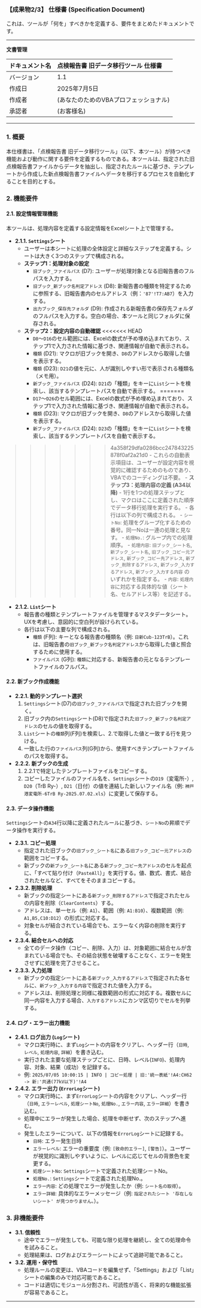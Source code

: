 ### **【成果物2/3】 仕様書 (Specification Document)**

これは、ツールが「何を」すべきかを定義する、要件をまとめたドキュメントです。

---

**文書管理**

| ドキュメント名 | 点検報告書 旧データ移行ツール 仕様書 |
| :--- | :--- |
| バージョン | 1.1 |
| 作成日 | 2025年7月5日 |
| 作成者 | (あなたのためのVBAプロフェッショナル) |
| 承認者 | (お客様名) |

---

### **1. 概要**

本仕様書は、「点検報告書 旧データ移行ツール」（以下、本ツール）が持つべき機能および動作に関する要件を定義するものである。本ツールは、指定された旧点検報告書ファイルからデータを抽出し、指定されたルールに基づき、テンプレートから作成した新点検報告書ファイルへデータを移行するプロセスを自動化することを目的とする。

### **2. 機能要件**

#### **2.1. 設定情報管理機能**

本ツールは、処理内容を定義する設定情報をExcelシート上で管理する。

-   **2.1.1. `Settings`シート**
    -   ユーザーは本シートに処理の全体設定と詳細なステップを定義する。シートは大きく3つのステップで構成される。
    -   **ステップ1：処理対象の設定**
        -   `旧ブック_ファイルパス` (D7): ユーザーが処理対象となる旧報告書のフルパスを入力する。
        -   `旧ブック_新ブック名判定アドレス` (D8): 新報告書の種類を特定するために参照する、旧報告書内のセルアドレス（例：`'87'!T7:AB7`）を入力する。
        -   `出力ブック_保存先フォルダ` (D9): 作成される新報告書の保存先フォルダのフルパスを入力する。空白の場合、本ツールと同じフォルダに保存される。
    -   **ステップ2：設定内容の自動確認**
<<<<<<< HEAD
        -   `D8`～`D16`のセル範囲には、Excelの数式が予め埋め込まれており、ステップ1で入力された情報に基づき、関連情報が自動で表示される。
        -   `種類` (D21): マクロが旧ブックを開き、`D8`のアドレスから取得した値を表示する。
        -   `種類` (D23): `D21`の値を元に、人が識別しやすい形で表示される種類名（メモ用）。
        -   `新ブック_ファイルパス` (D24): `D21`の「種類」をキーに`List`シートを検索し、該当するテンプレートパスを自動で表示する。
=======
        -   `D17`～`D26`のセル範囲には、Excelの数式が予め埋め込まれており、ステップ1で入力された情報に基づき、関連情報が自動で表示される。
        -   `種類` (D23): マクロが旧ブックを開き、`D8`のアドレスから取得した値を表示する。
        -   `新ブック_ファイルパス` (D24): `D23`の「種類」をキーに`List`シートを検索し、該当するテンプレートパスを自動で表示する。
>>>>>>> 4a358f29dfa0286bcc247843225878f0af2a21d0
        -   これらの自動表示項目は、ユーザーが設定内容を視覚的に確認するためのものであり、VBAでのコーディングは不要。
    -   **ステップ3：処理内容の定義 (A34以降)**
        -   1行を1つの処理ステップとし、マクロはここに定義された順序でデータ移行処理を実行する。
        -   各行は以下の列で構成される。
            -   `シートNo`: 処理をグループ化するための番号。同一Noは一連の処理と見なす。
            -   `処理No.`: グループ内での処理順序。
            -   `処理内容`: `旧ブック_シート名`, `新ブック_シート名`, `旧ブック_コピー元アドレス`, `新ブック_コピー先アドレス`, `新ブック_削除するアドレス`, `新ブック_入力するアドレス`, `新ブック_入力する内容` のいずれかを指定する。
            -   `内容`: `処理内容`に対応する具体的な値（シート名、セルアドレス等）を記述する。
-   **2.1.2. `List`シート**
    -   報告書の種類とテンプレートファイルを管理するマスタデータシート。UXを考慮し、意図的に空白列が設けられている。
    -   各行は以下の主要な列で構成される。
        -   `種類` (F列): キーとなる報告書の種類名（例: `日新Cub-123TrB`）。これは、旧報告書の`旧ブック_新ブック名判定アドレス`から取得した値と照合するために使用する。
        -   `ファイルパス` (G列): `種類`に対応する、新報告書の元となるテンプレートファイルのフルパス。

#### **2.2. 新ブック作成機能**

-   **2.2.1. 動的テンプレート選択**
    1.  `Settings`シート(D7)の`旧ブック_ファイルパス`で指定された旧ブックを開く。
    2.  旧ブック内の`Settings`シート(D8)で指定された`旧ブック_新ブック名判定アドレス`のセルの値を取得する。
    3.  `List`シートの`種類`列(F列)を検索し、2.で取得した値と一致する行を見つける。
    4.  一致した行の`ファイルパス`列(G列)から、使用すべきテンプレートファイルのパスを取得する。
-   **2.2.2. 新ブックの生成**
    1.  2.2.1で特定したテンプレートファイルをコピーする。
    2.  コピーしたファイルのファイル名を、`Settings`シートの`D19`（変電所-）, `D20`（TrB Ry-）, `D21`（日付）の値を連結した新しいファイル名（例: `神戸港変電所-6TrB Ry-2025.07.02.xls`）に変更して保存する。

#### **2.3. データ操作機能**

`Settings`シートの`A34`行以降に定義されたルールに基づき、`シートNo`の昇順でデータ操作を実行する。

-   **2.3.1. コピー処理**
    -   指定された旧ブックの`旧ブック_シート名`にある`旧ブック_コピー元アドレス`の範囲をコピーする。
    -   新ブックの`新ブック_シート名`にある`新ブック_コピー先アドレス`のセルを起点に、「すべて貼り付け（`PasteAll`）」を実行する。値、数式、書式、結合されたセルなど、すべてをそのままコピーする。
-   **2.3.2. 削除処理**
    -   新ブックの指定シートにある`新ブック_削除するアドレス`で指定されたセルの内容を削除（`ClearContents`）する。
    -   アドレスは、単一セル（例: `A1`）、範囲（例: `A1:B10`）、複数範囲（例: `A1,B5,C10:D12`）の形式に対応する。
    -   対象セルが結合されている場合でも、エラーなく内容の削除を実行する。
-   **2.3.4. 結合セルへの対応**
    -   全てのデータ操作（コピー、削除、入力）は、対象範囲に結合セルが含まれている場合でも、その結合状態を破壊することなく、エラーを発生させずに処理を完了させること。
-   **2.3.3. 入力処理**
    -   新ブックの指定シートにある`新ブック_入力するアドレス`で指定された各セルに、`新ブック_入力する内容`で指定された値を入力する。
    -   アドレスは、削除処理と同様に複数範囲の形式に対応する。複数セルに同一内容を入力する場合、`入力するアドレス`にカンマ区切りでセルを列挙する。

#### **2.4. ログ・エラー出力機能**

-   **2.4.1. ログ出力 (`Log`シート)**
    -   マクロ実行時に、まず`Log`シートの内容をクリアし、ヘッダー行（`日時`, `レベル`, `処理内容`, `詳細`）を書き込む。
    -   実行された主要な処理ステップごとに、日時、レベル(`INFO`)、処理内容、対象、結果（成功）を記録する。
    -   例: `2025/07/05 10:00:15 | INFO | コピー処理 | 旧:'統一表紙'!A4:CH62 -> 新:'共通(77kV以下)'!A4`
-   **2.4.2. エラー出力 (`ErrorLog`シート)**
    -   マクロ実行時に、まず`ErrorLog`シートの内容をクリアし、ヘッダー行（`日時`, `エラーレベル`, `処理シートNo`, `処理No.`, `エラー内容`, `エラー詳細`）を書き込む。
    -   処理中にエラーが発生した場合、処理を中断せず、次のステップへ進む。
    -   発生したエラーについて、以下の情報を`ErrorLog`シートに記録する。
        -   `日時`: エラー発生日時
        -   `エラーレベル`: エラーの重要度（例: `[致命的エラー]`, `[警告]`）。ユーザーが視覚的に識別しやすいように、レベルに応じてセルの背景色を変更する。
        -   `処理シートNo`: `Settings`シートで定義された処理シートNo。
        -   `処理No.`: `Settings`シートで定義された処理No.。
        -   `エラー内容`: どの処理でエラーが発生したか（例: `シート名の取得`）。
        -   `エラー詳細`: 具体的なエラーメッセージ（例: `指定されたシート '存在しないシート' が見つかりません。`）。

### **3. 非機能要件**

-   **3.1. 信頼性**
    -   途中でエラーが発生しても、可能な限り処理を継続し、全ての処理命令を試みること。
    -   処理結果は、ログおよびエラーシートによって追跡可能であること。
-   **3.2. 運用・保守性**
    -   処理ルールの変更は、VBAコードを編集せず、「Settings」および「List」シートの編集のみで対応可能であること。
    -   コードは適切にモジュール分割され、可読性が高く、将来的な機能拡張が容易であること。

---
